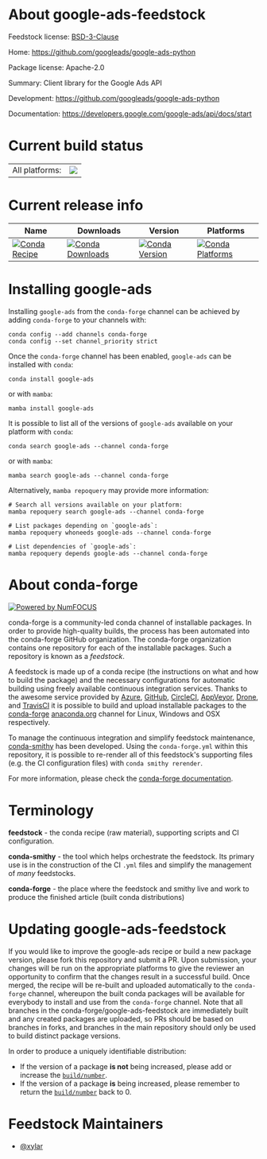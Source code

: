About google-ads-feedstock
==========================

Feedstock license: [BSD-3-Clause](https://github.com/conda-forge/google-ads-feedstock/blob/main/LICENSE.txt)

Home: https://github.com/googleads/google-ads-python

Package license: Apache-2.0

Summary: Client library for the Google Ads API

Development: https://github.com/googleads/google-ads-python

Documentation: https://developers.google.com/google-ads/api/docs/start

Current build status
====================


<table><tr><td>All platforms:</td>
    <td>
      <a href="https://dev.azure.com/conda-forge/feedstock-builds/_build/latest?definitionId=12019&branchName=main">
        <img src="https://dev.azure.com/conda-forge/feedstock-builds/_apis/build/status/google-ads-feedstock?branchName=main">
      </a>
    </td>
  </tr>
</table>

Current release info
====================

| Name | Downloads | Version | Platforms |
| --- | --- | --- | --- |
| [![Conda Recipe](https://img.shields.io/badge/recipe-google--ads-green.svg)](https://anaconda.org/conda-forge/google-ads) | [![Conda Downloads](https://img.shields.io/conda/dn/conda-forge/google-ads.svg)](https://anaconda.org/conda-forge/google-ads) | [![Conda Version](https://img.shields.io/conda/vn/conda-forge/google-ads.svg)](https://anaconda.org/conda-forge/google-ads) | [![Conda Platforms](https://img.shields.io/conda/pn/conda-forge/google-ads.svg)](https://anaconda.org/conda-forge/google-ads) |

Installing google-ads
=====================

Installing `google-ads` from the `conda-forge` channel can be achieved by adding `conda-forge` to your channels with:

```
conda config --add channels conda-forge
conda config --set channel_priority strict
```

Once the `conda-forge` channel has been enabled, `google-ads` can be installed with `conda`:

```
conda install google-ads
```

or with `mamba`:

```
mamba install google-ads
```

It is possible to list all of the versions of `google-ads` available on your platform with `conda`:

```
conda search google-ads --channel conda-forge
```

or with `mamba`:

```
mamba search google-ads --channel conda-forge
```

Alternatively, `mamba repoquery` may provide more information:

```
# Search all versions available on your platform:
mamba repoquery search google-ads --channel conda-forge

# List packages depending on `google-ads`:
mamba repoquery whoneeds google-ads --channel conda-forge

# List dependencies of `google-ads`:
mamba repoquery depends google-ads --channel conda-forge
```


About conda-forge
=================

[![Powered by
NumFOCUS](https://img.shields.io/badge/powered%20by-NumFOCUS-orange.svg?style=flat&colorA=E1523D&colorB=007D8A)](https://numfocus.org)

conda-forge is a community-led conda channel of installable packages.
In order to provide high-quality builds, the process has been automated into the
conda-forge GitHub organization. The conda-forge organization contains one repository
for each of the installable packages. Such a repository is known as a *feedstock*.

A feedstock is made up of a conda recipe (the instructions on what and how to build
the package) and the necessary configurations for automatic building using freely
available continuous integration services. Thanks to the awesome service provided by
[Azure](https://azure.microsoft.com/en-us/services/devops/), [GitHub](https://github.com/),
[CircleCI](https://circleci.com/), [AppVeyor](https://www.appveyor.com/),
[Drone](https://cloud.drone.io/welcome), and [TravisCI](https://travis-ci.com/)
it is possible to build and upload installable packages to the
[conda-forge](https://anaconda.org/conda-forge) [anaconda.org](https://anaconda.org/)
channel for Linux, Windows and OSX respectively.

To manage the continuous integration and simplify feedstock maintenance,
[conda-smithy](https://github.com/conda-forge/conda-smithy) has been developed.
Using the ``conda-forge.yml`` within this repository, it is possible to re-render all of
this feedstock's supporting files (e.g. the CI configuration files) with ``conda smithy rerender``.

For more information, please check the [conda-forge documentation](https://conda-forge.org/docs/).

Terminology
===========

**feedstock** - the conda recipe (raw material), supporting scripts and CI configuration.

**conda-smithy** - the tool which helps orchestrate the feedstock.
                   Its primary use is in the construction of the CI ``.yml`` files
                   and simplify the management of *many* feedstocks.

**conda-forge** - the place where the feedstock and smithy live and work to
                  produce the finished article (built conda distributions)


Updating google-ads-feedstock
=============================

If you would like to improve the google-ads recipe or build a new
package version, please fork this repository and submit a PR. Upon submission,
your changes will be run on the appropriate platforms to give the reviewer an
opportunity to confirm that the changes result in a successful build. Once
merged, the recipe will be re-built and uploaded automatically to the
`conda-forge` channel, whereupon the built conda packages will be available for
everybody to install and use from the `conda-forge` channel.
Note that all branches in the conda-forge/google-ads-feedstock are
immediately built and any created packages are uploaded, so PRs should be based
on branches in forks, and branches in the main repository should only be used to
build distinct package versions.

In order to produce a uniquely identifiable distribution:
 * If the version of a package **is not** being increased, please add or increase
   the [``build/number``](https://docs.conda.io/projects/conda-build/en/latest/resources/define-metadata.html#build-number-and-string).
 * If the version of a package **is** being increased, please remember to return
   the [``build/number``](https://docs.conda.io/projects/conda-build/en/latest/resources/define-metadata.html#build-number-and-string)
   back to 0.

Feedstock Maintainers
=====================

* [@xylar](https://github.com/xylar/)

